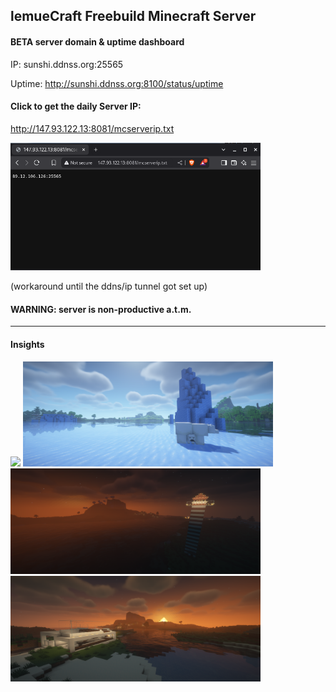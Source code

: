 ## lemueCraft Freebuild Minecraft Server

#### BETA server domain & uptime dashboard

IP: sunshi.ddnss.org:25565

Uptime: http://sunshi.ddnss.org:8100/status/uptime


#### Click to get the daily Server IP:

http://147.93.122.13:8081/mcserverip.txt

[<img width="400px" src="git-stuff/Screenshot_2025-05-29_18-00-07.png">](http://147.93.122.13:8081/mcserverip.txt)

(workaround until the ddns/ip tunnel got set up) 

#### WARNING: server is non-productive a.t.m.

---

#### Insights

<img width="400px" src="git-stuff/2025-05-29_16.51.17.png"> <img width="400px" src="git-stuff/2025-05-28_19.14.42.png">
<img width="400px" src="git-stuff/2025-05-25_00.15.38.png"> <img width="400px" src="git-stuff/2025-05-24_23.27.33.png">
